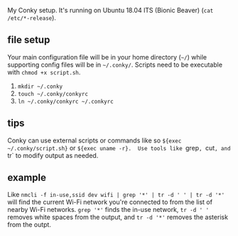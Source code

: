 My Conky setup. It's running on Ubuntu 18.04 lTS (Bionic Beaver) (`cat /etc/*-release`). 

## file setup

Your main configuration file will be in your home directory (`~/`) while supporting config files will be in `~/.conky/`. Scripts need to be executable with `chmod +x script.sh`. 

1. `mkdir ~/.conky`
2. `touch ~/.conky/conkyrc`
3. `ln ~/.conky/conkyrc ~/.conkyrc`

## tips

Conky can use external scripts or commands like so `${exec ~/.conky/script.sh}` or `${exec uname -r}. 
Use tools like `grep`, `cut`, and `tr` to modify output as needed. 

## example 

Like `nmcli -f in-use,ssid dev wifi | grep '*' | tr -d ' ' | tr -d '*'` will find the current Wi-Fi network you're connected to from the list of nearby Wi-Fi networks. `grep '*'` finds the in-use network, `tr -d ' '` removes white spaces from the output, and `tr -d '*'` removes the asterisk from the outpt.  
